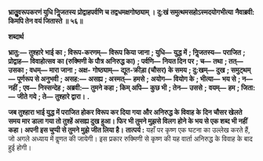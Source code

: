 **भ्रातुॢवरूपकरणं युधि निॢजतस्य** **प्रोद्वाहपर्वणि च तद्वधमक्षगोष्ठ्याम् ।** **दु:खं समुत्थमसहोऽस्मदयोगभीत्या** **नैवाब्रवी: किमपि तेन वयं जितास्ते ॥ ५६॥** 

**शब्दार्थ** 

**भ्रातु:—** **तुश्हारे भाई का** **; विरूप-करणम्—** **विरूप किया जाना** **; युधि—** **युद्ध में** **; निॢजतस्य—** **पराजित** **; प्रोद्वाह—** **विवाहोत्सव** **का (रुक्मिणी के पौत्र अनिरुद्ध का)** **; पर्वणि—** **नियत दिन पर** **; च—** **तथा** **; तत्—** **उसका** **; वधम्—** **मारा जाना** **; अक्ष-** **गोष्ठ्याम्—** **द्यूत-क्रीड़ा (चौसर) के समय** **; दु:खम्—** **दुख** **; समुट्थम्—** **पूर्णरूप से अनुभवी** **; असह:—** **असह्य** **; अस्मत्—** **हमसे** **;** **अयोग—** **वियोग के** **; भीत्या—** **भय से** **; न—** **नहीं** **; एव—** **निस्सन्देह** **; अब्रवी:—** **तुमने कहा** **; किम् अपि—** **कुछ भी** **; तेन—** **उससे** **;** **वयम्—** **हम** **; जिता:—** **जीते गये** **; ते—** **तुश्हारे द्वारा।** **.** 

**जब तुश्हारा भाई युद्ध में पराजित होकर विरूप कर दिया गया और अनिरुद्ध के विवाह के** **दिन चौसर खेलते समय मार डाला गया तो तुश्हें असह्य दुख हुआ। फिर भी तुमने मुझसे विलग** **होने के भय से एक शब्द भी नहीं कहा। अपनी इस चुप्पी से तुमने मुझे जीत लिया है।** **तात्पर्य :** यहाँ पर कृष्ण एक घटना का उल्लेख करते हैं, जो अगले अध्याय में वॢणत की जायेगी। इस प्रकार रुक्मिणी से कृष्ण की यह वार्ता अनिरुद्ध के विवाह के बाद हुई होगी।  